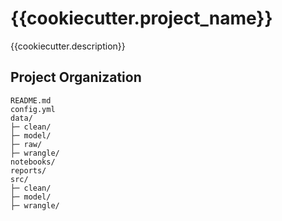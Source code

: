 # {{cookiecutter.project_name}}

{{cookiecutter.description}}

## Project Organization

```
README.md
config.yml
data/
├─ clean/
├─ model/
├─ raw/
├─ wrangle/
notebooks/
reports/
src/
├─ clean/
├─ model/
├─ wrangle/
```
